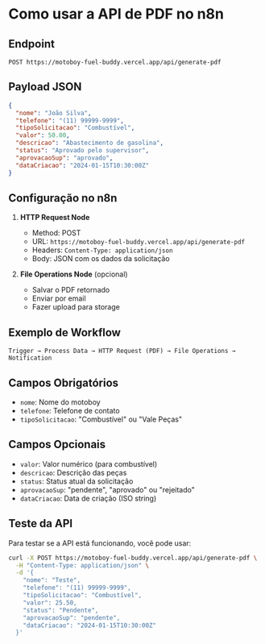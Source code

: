 # Como usar a API de PDF no n8n

## Endpoint
```
POST https://motoboy-fuel-buddy.vercel.app/api/generate-pdf
```

## Payload JSON
```json
{
  "nome": "João Silva",
  "telefone": "(11) 99999-9999",
  "tipoSolicitacao": "Combustível",
  "valor": 50.00,
  "descricao": "Abastecimento de gasolina",
  "status": "Aprovado pelo supervisor",
  "aprovacaoSup": "aprovado",
  "dataCriacao": "2024-01-15T10:30:00Z"
}
```

## Configuração no n8n

1. **HTTP Request Node**
   - Method: POST
   - URL: `https://motoboy-fuel-buddy.vercel.app/api/generate-pdf`
   - Headers: `Content-Type: application/json`
   - Body: JSON com os dados da solicitação

2. **File Operations Node** (opcional)
   - Salvar o PDF retornado
   - Enviar por email
   - Fazer upload para storage

## Exemplo de Workflow
```
Trigger → Process Data → HTTP Request (PDF) → File Operations → Notification
```

## Campos Obrigatórios
- `nome`: Nome do motoboy
- `telefone`: Telefone de contato
- `tipoSolicitacao`: "Combustível" ou "Vale Peças"

## Campos Opcionais
- `valor`: Valor numérico (para combustível)
- `descricao`: Descrição das peças
- `status`: Status atual da solicitação
- `aprovacaoSup`: "pendente", "aprovado" ou "rejeitado"
- `dataCriacao`: Data de criação (ISO string)

## Teste da API
Para testar se a API está funcionando, você pode usar:

```bash
curl -X POST https://motoboy-fuel-buddy.vercel.app/api/generate-pdf \
  -H "Content-Type: application/json" \
  -d '{
    "nome": "Teste",
    "telefone": "(11) 99999-9999",
    "tipoSolicitacao": "Combustível",
    "valor": 25.50,
    "status": "Pendente",
    "aprovacaoSup": "pendente",
    "dataCriacao": "2024-01-15T10:30:00Z"
  }'
```
